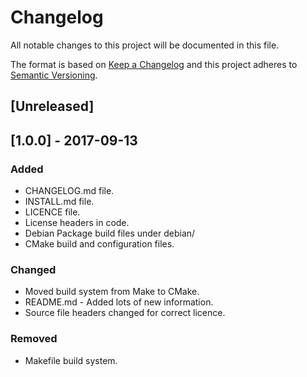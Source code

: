 # Changelog

All notable changes to this project will be documented in this file.

The format is based on [Keep a Changelog](http://keepachangelog.com/en/1.0.0/)
and this project adheres to [Semantic Versioning](http://semver.org/spec/v2.0.0.html).

## [Unreleased]

## [1.0.0] - 2017-09-13

### Added

* CHANGELOG.md file.
* INSTALL.md file.
* LICENCE file.
* License headers in code.
* Debian Package build files under debian/
* CMake build and configuration files.

### Changed

* Moved build system from Make to CMake.
* README.md - Added lots of new information.
* Source file headers changed for correct licence.

### Removed

* Makefile build system.
